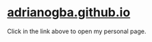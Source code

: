 # <a href="adrianogba.github.io">adrianogba.github.io</a>

Click in the link above to open my personal page.

